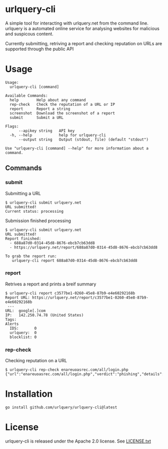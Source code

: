 # urlquery-cli


A simple tool for interacting with urlquery.net from the command line. urlquery is a automated online service for analysing websites for malicious and suspicous content.

Currently submitting, retriving a report and checking reputation on URLs are supported through the public API



# Usage

```
Usage:
  urlquery-cli [command]

Available Commands:
  help        Help about any command
  rep-check   Check the reputation of a URL or IP
  report      Report a string
  screenshot  Download the screenshot of a report
  submit      Submit a URL

Flags:
      --apikey string   API key
  -h, --help            help for urlquery-cli
      --output string   Output (stdout, file) (default "stdout")

Use "urlquery-cli [command] --help" for more information about a command.
```

## Commands

### submit
Submitting a URL
```
$ urlquery-cli submit urlquery.net
URL submitted!
Current status: processing
```

Submission finished processing
```
$ urlquery-cli submit urlquery.net
URL submitted!
Report finished:
  - 688a87d0-0314-45d8-8676-ebcb7cb63dd8
  - https://urlquery.net/report/688a87d0-0314-45d8-8676-ebcb7cb63dd8

To grab the report run:
   urlquery-cli report 688a87d0-0314-45d8-8676-ebcb7cb63dd8
```

### report
Retrives a report and prints a breif summary

```
$ urlquery-cli report c3577be1-0260-45e8-87b9-e4e60292168b
Report URL: https://urlquery.net/report/c3577be1-0260-45e8-87b9-e4e60292168b
 --- 
URL:  google[.]com
IP:   142.250.74.78 (United States)
Tags: 
Alerts
  IDS:       0
  urlquery:  0
  blocklist: 0
```

### rep-check

Checking reputation on a URL
```
$ urlquery-cli rep-check enareuoasrec.com/all/login.php
{"url":"enareuoasrec.com/all/login.php","verdict":"phishing","details":null}
```


# Installation

```
go install github.com/urlquery/urlquery-cli@latest
```

# License

urlquery-cli is released under the Apache 2.0 license. See [LICENSE.txt](https://github.com/urlquery/urlquery-cli/blob/master/LICENSE.txt)

